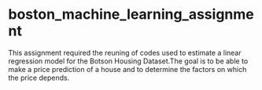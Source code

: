# boston_machine_learning_assignment
This assignment required the reuning of codes used to estimate a linear regression model for the Botson Housing Dataset.The goal is to be able to make a price prediction of a house and to determine the factors on which the price depends.
